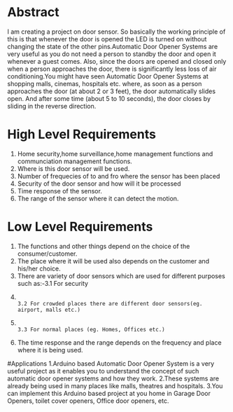 # Abstract
I am creating a project on door sensor. So basically the working principle of this is that whenever the door is opened the LED is turned on without changing the state of the other pins.Automatic Door Opener Systems are very useful as you do not need a person to standby the door and open it whenever a guest comes. Also, since the doors are opened and closed only when a person approaches the door, there is significantly less loss of air conditioning.You might have seen Automatic Door Opener Systems at shopping malls, cinemas, hospitals etc. where, as soon as a person approaches the door (at about 2 or 3 feet), the door automatically slides open. And after some time (about 5 to 10 seconds), the door closes by sliding in the reverse direction.

# High Level Requirements
1. Home security,home surveillance,home management functions and communciation management functions.
2. Where is this door sensor will be used.
3. Number of frequecies of to and fro where the sensor has been placed
4. Security of the door sensor and how will it be processed
5. Time response of the sensor.
6. The range of the sensor where it can detect the motion.

# Low Level Requirements
1. The functions and other things depend on the choice of the consumer/customer.
2. The place where it will be used also depends on the customer and his/her choice.
3. There are variety of door sensors which are used for different purposes such as:-3.1 For security
4.                                                                                  3.2 For crowded places there are different door sensors(eg. airport, malls etc.)
5.                                                                                  3.3 For normal places (eg. Homes, Offices etc.)
6.  The time response and the range depends on the frequency and place where it is being used.

#Applications
1.Arduino based Automatic Door Opener System is a very useful project as it enables you to understand the concept of such automatic door opener systems and how they work.
2.These systems are already being used in many places like malls, theatres and hospitals.
3.You can implement this Arduino based project at you home in Garage Door Openers, toilet cover openers, Office door openers, etc.  

